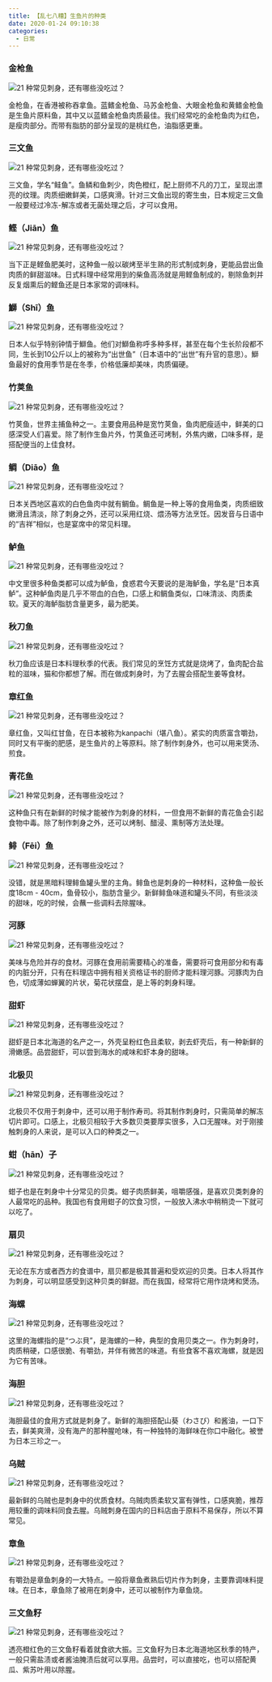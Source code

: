 ```yaml
---
title: 【乱七八糟】生鱼片的种类
date: 2020-01-24 09:10:38
categories:
  - 日常
---
```


### 金枪鱼

![21 种常见刺身，还有哪些没吃过？](http://k.sinaimg.cn/n/sinacn17/480/w640h640/20180811/9970-hhqtaww8594810.jpg/w700d1q75cms.jpg)

金枪鱼，在香港被称吞拿鱼。蓝鳍金枪鱼、马苏金枪鱼、大眼金枪鱼和黄鳍金枪鱼是生鱼片原料鱼，其中又以蓝鳍金枪鱼肉质最佳。我们经常吃的金枪鱼肉为红色，是瘦肉部分。而带有脂肪的部分呈现的是桃红色，油脂感更重。

### 三文鱼

![21 种常见刺身，还有哪些没吃过？](http://k.sinaimg.cn/n/sinacn17/266/w640h426/20180811/724e-hhqtaww8595275.jpg/w700d1q75cms.jpg)

三文鱼，学名“鲑鱼”。鱼鳞和鱼刺少，肉色橙红，配上厨师不凡的刀工，呈现出漂亮的纹理。肉质细嫩鲜美，口感爽滑。针对三文鱼出现的寄生虫，日本规定三文鱼一般要经过冷冻-解冻或者无菌处理之后，才可以食用。

### 鲣（Jiān）鱼

![21 种常见刺身，还有哪些没吃过？](http://k.sinaimg.cn/n/sinacn17/266/w640h426/20180811/1fd7-hhqtaww8595612.jpg/w700d1q75cms.jpg)

当下正是鲣鱼肥美时，这种鱼一般以碳烤至半生熟的形式制成刺身，更能品尝出鱼肉质的鲜甜滋味。日式料理中经常用到的柴鱼高汤就是用鲣鱼制成的，剔除鱼刺并反复烟熏后的鲣鱼还是日本家常的调味料。

### 鰤（Shī）鱼

![21 种常见刺身，还有哪些没吃过？](http://k.sinaimg.cn/n/sinacn17/266/w640h426/20180811/482a-hhqtaww8595886.jpg/w700d1q75cms.jpg)

日本人似乎特别钟情于鰤鱼。他们对鰤鱼称呼多种多样，甚至在每个生长阶段都不同，生长到10公斤以上的被称为“出世鱼”（日本语中的“出世”有升官的意思）。鰤鱼最好的食用季节是在冬季，价格低廉却美味，肉质偏硬。

### 竹荚鱼

![21 种常见刺身，还有哪些没吃过？](http://k.sinaimg.cn/n/sinacn17/267/w640h427/20180811/ae04-hhqtaww8596102.jpg/w700d1q75cms.jpg)

竹荚鱼，世界主捕鱼种之一。主要食用品种是宽竹荚鱼，鱼肉肥瘦适中，鲜美的口感深受人们喜爱。除了制作生鱼片外，竹荚鱼还可烤制，外焦内嫩，口味多样，是搭配便当的上佳食材。

### 鲷（Diāo）鱼

![21 种常见刺身，还有哪些没吃过？](http://k.sinaimg.cn/n/sinacn17/266/w640h426/20180811/7c76-hhqtaww8596191.jpg/w700d1q75cms.jpg)

日本关西地区喜欢的白色鱼肉中就有鲷鱼。鲷鱼是一种上等的食用鱼类，肉质细致嫩滑且清淡，除了刺身之外，还可以采用红烧、煨汤等方法烹饪。因发音与日语中的“吉祥”相似，也是宴席中的常见料理。

### 鲈鱼

![21 种常见刺身，还有哪些没吃过？](http://k.sinaimg.cn/n/sinacn17/265/w640h425/20180811/dcbe-hhqtaww8596404.jpg/w700d1q75cms.jpg)

中文里很多种鱼类都可以成为鲈鱼，食惑君今天要说的是海鲈鱼，学名是“日本真鲈”。这种鲈鱼肉是几乎不带血的白色，口感上和鲷鱼类似，口味清淡、肉质柔软。夏天的海鲈脂肪含量更多，最为肥美。

### 秋刀鱼

![21 种常见刺身，还有哪些没吃过？](http://k.sinaimg.cn/n/sinacn17/266/w640h426/20180811/4a84-hhqtaww8596808.jpg/w700d1q75cms.jpg)

秋刀鱼应该是日本料理秋季的代表。我们常见的烹饪方式就是烧烤了，鱼肉配合盐粒的滋味，猫和你都想了解。而在做成刺身时，为了去腥会搭配生姜等食材。

### 章红鱼

![21 种常见刺身，还有哪些没吃过？](http://k.sinaimg.cn/n/sinacn17/267/w640h427/20180811/187e-hhqtaww8596918.jpg/w700d1q75cms.jpg)

章红鱼，又叫红甘鱼，在日本被称为kanpachi（堪八鱼）。紧实的肉质富含嚼劲，同时又有平衡的肥感，是生鱼片的上等原料。除了制作刺身外，也可以用来煲汤、煎食。

### 青花鱼

![21 种常见刺身，还有哪些没吃过？](http://k.sinaimg.cn/n/sinacn17/266/w640h426/20180811/8875-hhqtaww8597024.jpg/w700d1q75cms.jpg)

这种鱼只有在新鲜的时候才能被作为刺身的材料，一但食用不新鲜的青花鱼会引起食物中毒。除了制作刺身之外，还可以烤制、醋浸、熏制等方法处理。

### 鲱（Fēi）鱼

![21 种常见刺身，还有哪些没吃过？](http://k.sinaimg.cn/n/sinacn17/304/w640h464/20180811/dda6-hhqtaww8597250.jpg/w700d1q75cms.jpg)

没错，就是黑暗料理鲱鱼罐头里的主角。鲱鱼也是刺身的一种材料，这种鱼一般长度18cm - 40cm，鱼骨较小，脂肪含量少。新鲜鲱鱼味道和罐头不同，有些淡淡的甜味，吃的时候，会蘸一些调料去除腥味。

### 河豚

![21 种常见刺身，还有哪些没吃过？](http://k.sinaimg.cn/n/sinacn17/266/w640h426/20180811/6588-hhqtaww8597403.jpg/w700d1q75cms.jpg)

美味与危险并存的食材。河豚在食用前需要精心的准备，需要将可食用部分和有毒的内脏分开，只有在料理店中拥有相关资格证书的厨师才能料理河豚。河豚肉为白色，切成薄如蝉翼的片状，菊花状摆盘，是上等的刺身料理。

### 甜虾

![21 种常见刺身，还有哪些没吃过？](http://k.sinaimg.cn/n/sinacn17/271/w640h431/20180811/1cf8-hhqtaww8598557.jpg/w700d1q75cms.jpg)

甜虾是日本北海道的名产之一，外壳呈粉红色且柔软，剥去虾壳后，有一种新鲜的滑嫩感。品尝甜虾，可以尝到海水的咸味和虾本身的甜味。

### 北极贝

![21 种常见刺身，还有哪些没吃过？](http://k.sinaimg.cn/n/sinacn17/266/w640h426/20180811/98ef-hhqtaww8598883.jpg/w700d1q75cms.jpg)

北极贝不仅用于刺身中，还可以用于制作寿司。将其制作刺身时，只需简单的解冻切片即可。口感上，北极贝相较于大多数贝类要厚实很多，入口无腥味。对于刚接触刺身的人来说，是可以入口的种类之一。

### 蚶（hān）子

![21 种常见刺身，还有哪些没吃过？](http://k.sinaimg.cn/n/sinacn17/267/w640h427/20180811/7b36-hhqtaww8598960.jpg/w700d1q75cms.jpg)

蚶子也是在刺身中十分常见的贝类。蚶子肉质鲜美，咀嚼感强，是喜欢贝类刺身的人最常吃的品种。我国也有食用蚶子的饮食习惯，一般放入沸水中稍稍烫一下就可以吃了。

### 扇贝

![21 种常见刺身，还有哪些没吃过？](http://k.sinaimg.cn/n/sinacn17/266/w640h426/20180811/ab35-hhqtaww8599052.jpg/w700d1q75cms.jpg)

无论在东方或者西方的食谱中，扇贝都是极其普遍和受欢迎的贝类。日本人将其作为刺身，可以明显感受到这种贝类的鲜甜。而在我国，经常将它用作烧烤和煲汤。

### 海螺

![21 种常见刺身，还有哪些没吃过？](http://k.sinaimg.cn/n/sinacn17/266/w640h426/20180811/099c-hhqtaww8599668.jpg/w700d1q75cms.jpg)

这里的海螺指的是“つぶ貝”，是海螺的一种，典型的食用贝类之一。作为刺身时，肉质稍硬，口感很脆、有嚼劲，并伴有微苦的味道。有些食客不喜欢海螺，就是因为它有苦味。

### 海胆

![21 种常见刺身，还有哪些没吃过？](http://k.sinaimg.cn/n/sinacn17/266/w640h426/20180811/5331-hhqtaww8599726.jpg/w700d1q75cms.jpg)

海胆最佳的食用方式就是刺身了。新鲜的海胆搭配山葵（わさび）和酱油，一口下去，鲜美爽滑，没有海产的那种腥呛味，有一种独特的海鲜味在你口中融化。被誉为日本三珍之一。

### 乌贼

![21 种常见刺身，还有哪些没吃过？](http://k.sinaimg.cn/n/sinacn17/266/w640h426/20180811/d479-hhqtaww8599777.jpg/w700d1q75cms.jpg)

最新鲜的乌贼也是刺身中的优质食材。乌贼肉质柔软又富有弹性，口感爽脆，推荐用较重的调味料同食去腥。乌贼刺身在国内的日料店由于原料不易保存，所以不算常见。

### 章鱼

![21 种常见刺身，还有哪些没吃过？](http://k.sinaimg.cn/n/sinacn17/266/w640h426/20180811/b824-hhqtaww8600487.jpg/w700d1q75cms.jpg)

有嚼劲是章鱼刺身的一大特点。一般将章鱼煮熟后切片作为刺身，主要靠调味料提味。在日本，章鱼除了被用在刺身中，还可以被制作为章鱼烧。

### 三文鱼籽

![21 种常见刺身，还有哪些没吃过？](http://k.sinaimg.cn/n/sinacn17/266/w640h426/20180811/4cce-hhqtaww8600912.jpg/w700d1q75cms.jpg)

透亮橙红色的三文鱼籽看着就食欲大振。三文鱼籽为日本北海道地区秋季的特产，一般只需盐渍或者酱油腌渍后就可以享用。品尝时，可以直接吃，也可以搭配黄瓜、紫苏叶用以除腥。
